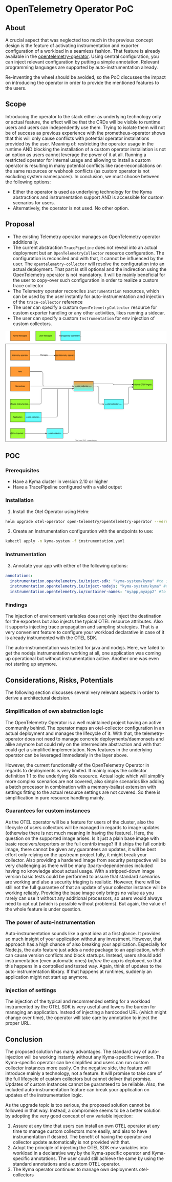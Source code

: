 # OpenTelemetry Operator PoC

## About
A crucial aspect that was neglected too much in the previous concept design is the feature of activating instrumentation and exporter configuration of a workload in a seamless fashion. That feature is already available in the [opentelemetry-operator](https://github.com/open-telemetry/opentelemetry-operator#opentelemetry-auto-instrumentation-injection). Using central configuration, you can inject relevant configuration by putting a simple annotation. Relevant programming languages are supported by auto-instrumentation already.

Re-inventing the wheel should be avoided, so the PoC discusses the impact on introducing the operator in order to provide the mentioned features to the users.

## Scope
Introducing the operator to the stack either as underlying technology only or actual feature, the effect will be that the CRDs will be visible to runtime users and users can independently use them. Trying to isolate them will not be of success as previous experience with the prometheus-operator shows that this will only cause conflicts with potential operator installations provided by the user. Meaning of: restricting the operator usage in the runtime AND blocking the installation of a custom operator installation is not an option as users cannot leverage the power of it at all. Running a restricted operator for internal usage and allowing to install a custom operator is resulting in many potential conflicts like race-reconcilations on the same resources or webhook conflicts (as custom operator is not excluding system namespaces).
In conclusion, we must choose between the following options:
- Either the operator is used as underlying technology for the Kyma abstractions and instrumentation support AND is accessible for custom scenarios for users.
- Alternatively, the operator is not used. No other option.

## Proposal

- The existing Telemetry operator manages an OpenTelemetry operator additionally.
- The current abstraction `TracePipeline` does not reveal into an actual deployment but an `OpenTelemetryCollector` resource configuration. The configuration is reconciled and with that, it cannot be influenced by the user. The `opentelemetry-collector` will resolve the configuration into an actual deployment. That part is still optional and the indirection using the OpenTelemetry operator is not mandatory. It will be mainly beneficial for the user to copy-over such configuration in order to realize a custom trace collector
- The Telemetry operator reconciles `Instrumentation` resources, which can be used by the user instantly for auto-instrumentation and injection of the `trace-collector` reference
- The user can specify a custom `OpenTelemetryCollector` resource for custom exporter handling or any other activities, likes running a sidecar.
- The user can specify a custom `Instrumentation` for env injection of custom collectors.

![Architecture](./assets/architecture.drawio.svg)

## POC

### Prerequisites
- Have a Kyma cluster in version 2.10 or higher
- Have a TracePipeline configured with a valid output


### Installation
1. Install the Otel Operator using Helm:

```bash
helm upgrade otel-operator open-telemetry/opentelemetry-operator --version 0.21.1 --install --namespace kyma-system -f otel-operator-values.yaml
```

2. Create an Instrumentation configuration with the endpoints to use:
```bash
kubectl apply -n kyma-system -f instrumentation.yaml
```

### Instrumentation
3. Annotate your app with either of the following options:
```yaml
annotations:
  instrumentation.opentelemetry.io/inject-sdk: "kyma-system/kyma" #to inject env variables only
  instrumentation.opentelemetry.io/inject-nodejs: "kyma-system/kyma" #to inject env variables and nodejs instrumentation library
  instrumentation.opentelemetry.io/container-names: "myapp,myapp2" #to inject env variables and javaagent
```

### Findings

The injection of environment variables does not only inject the destination for the exporters but also injects the typical OTEL resource attributes. Also it supports injecting trace propagation and sampling strategies. That is a very convenient feature to configure your workload declarative in case of it is already instrumented with the OTEL SDK.

The auto-instrumentation was tested for java and nodejs. Here, we failed to get the nodejs instrumentation working at all, one application was coming up operational but without instrumentation active. Another one was even not starting up anymore.

## Considerations, Risks, Potentials

The following section discusses several very relevant aspects in order to derive a architectural decision.

### Simplification of own abstraction logic

The OpenTelemetry Operator is a well maintained project having an active community behind. The operator maps an otel-collector configuration in an actual deployment and manages the lifecycle of it. With that, the telemetry-operator does not need to manage concrete deployments/daemonsets and alike anymore but could rely on the intermediate abstraction and with that could get a simplified implementation. New features in the underlying operator can be leveraged immediately in the layer above.

However, the current functionality of the OpenTelemetry Operator in regards to deployments is very limited. It mainly maps the collector definition 1:1 to the underlying k8s resource. Actual logic which will simplify more complex scenarios are not covered, also simple scenarios like adding a batch processor in combination with a memory-ballast extension with settings fitting to the actual resource settings are not covered. So there is simplification in pure resource handling mainly.

### Guarantees for custom instances

As the OTEL operator will be a feature for users of the cluster, also the lifecycle of users collectors will be managed in regards to image updates (otherwise there is not much meaning in having the feature). Here, the question on the supported image arises. Is it just a plain base image with basic receivers/exporters or the full contrib image? If it ships the full contrib image, there cannot be given any guarantees an updates, it will be best effort only relying on the upstream project fully, it might break your collector. Also providing a hardened image from security perspective will be very challenging as there will be many 3party-dependencies included having no knowledge about actual usage.
With a stripped-down image version basic tests could be performed to assure that standard scenarios are working and also a security triaging is realistic. However, there will be still not the full guarantee of that an update of your collector instance will be working reliably.
Providing the base image only brings no value as you rarely can use it without any additional processors, so users would always need to opt out (which is possible without problems). But again, the value of the whole feature is under question.

### The power of auto-instrumentation

Auto-instrumentation sounds like a great idea at a first glance. It provides so much insight of your application without any investment. However, that approach has a high chance of also breaking your application. Especially for Node.js, the auto feature just adds a node package to an application, which can cause version conflicts and block startups.
Instead, users should add instrumentation (even automatic ones) _before_ the app is deployed, so that this happens in a controlled and tested way. Again, think of updates to the auto-instrumentation library. If that happens at runtimes, suddenly an application might not start up anymore.

### Injection of settings

The injection of the typical and recommended setting for a workload instrumented by the OTEL SDK is very useful and lowers the burden for managing an application. Instead of injecting a hardcoded URL (which might change over time), the operator will take care by annotation to inject the proper URL.

## Conclusion

The proposed solution has many advantages. The standard way of auto-injection will be working instantly without any Kyma-specific invention. The Kyma-specific operator can be simplified and users can run custom collector instances more easily.
On the negative side, the feature will introduce mainly a technology, not a feature. It will promise to take care of the full lifecycle of custom collectors but cannot deliver that promise. Updates of custom instances cannot be guaranteed to be reliable. Also, the included auto-instrumentation feature can break your application on updates of the instrumentation logic.

As the upgrade topic is too serious, the proposed solution cannot be followed in that way. Instead, a compromise seems to be a better solution by adopting the very good concept of env variable injection:
1. Assure at any time that users can install an own OTEL operator at any time to manage custom collectors more easily, and also to have instrumentation if desired. The benefit of having the operator and collector update automatically is not provided with that.
1. Adopt the principle of injecting the OTEL SDK env variables into workload in a declarative way by the Kyma-specific operator and Kyma-specific annotations. The user could still achieve the same by using the standard annotations and a custom OTEL operator.
1. The Kyma operator continues to manage own deployments otel-collectors
